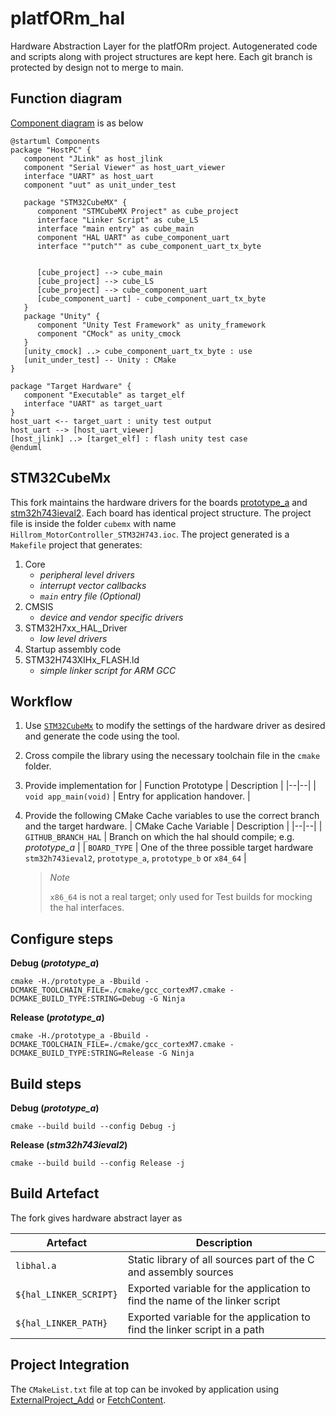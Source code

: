 # platfORm_hal
 Hardware Abstraction Layer for the platfORm project. Autogenerated code and scripts along with project structures are kept here.
 Each git branch is protected by design not to merge to main.

## Function diagram
[Component diagram][6] is as below

```plantuml
@startuml Components
package "HostPC" {
   component "JLink" as host_jlink
   component "Serial Viewer" as host_uart_viewer
   interface "UART" as host_uart
   component "uut" as unit_under_test

   package "STM32CubeMX" {
      component "STMCubeMX Project" as cube_project
      interface "Linker Script" as cube_LS
      interface "main entry" as cube_main
      component "HAL UART" as cube_component_uart
      interface ""putch"" as cube_component_uart_tx_byte


      [cube_project] --> cube_main
      [cube_project] --> cube_LS
      [cube_project] --> cube_component_uart
      [cube_component_uart] - cube_component_uart_tx_byte
   }
   package "Unity" {
      component "Unity Test Framework" as unity_framework
      component "CMock" as unity_cmock
   }
   [unity_cmock] ..> cube_component_uart_tx_byte : use
   [unit_under_test] -- Unity : CMake
}

package "Target Hardware" {
   component "Executable" as target_elf
   interface "UART" as target_uart
}
host_uart <-- target_uart : unity test output
host_uart --> [host_uart_viewer]
[host_jlink] ..> [target_elf] : flash unity test case
@enduml
```
## STM32CubeMx
This fork maintains the hardware drivers for the boards [prototype_a][1] and [stm32h743ieval2][5]. Each board has identical project structure. The project file is inside the folder `cubemx` with name `Hillrom_MotorController_STM32H743.ioc`. The project generated is a `Makefile` project that generates:

 1. Core
    * _peripheral level drivers_
    * _interrupt vector callbacks_
    * _`main` entry file (Optional)_
 2. CMSIS
    * _device and vendor specific drivers_
 3. STM32H7xx_HAL_Driver
    * _low level drivers_
 4. Startup assembly code
 5. STM32H743XIHx_FLASH.ld
    * _simple linker script for ARM GCC_

## Workflow
1. Use [`STM32CubeMx`][3] to modify the settings of the hardware driver as desired and generate the code using the tool.
2. Cross compile the library using the necessary toolchain file in the `cmake` folder.
3. Provide implementation for
   | Function Prototype | Description |
   |--|--|
   | `void app_main(void)` | Entry for application handover. |

4. Provide the following CMake Cache variables to use the correct branch and the target hardware.
   | CMake Cache Variable | Description |
   |--|--|
   | `GITHUB_BRANCH_HAL` | Branch on which the hal should compile; e.g. _prototype\_a_ |
   | `BOARD_TYPE` | One of the three possible target hardware `stm32h743ieval2`, `prototype_a`, `prototype_b` or `x84_64` |

   > _Note_
   >
   > `x86_64` is not a real target; only used for Test builds for mocking the hal interfaces.

## Configure steps

__Debug (_prototype_a_)__

```shell
cmake -H./prototype_a -Bbuild -DCMAKE_TOOLCHAIN_FILE=./cmake/gcc_cortexM7.cmake -DCMAKE_BUILD_TYPE:STRING=Debug -G Ninja
```

__Release (_prototype_a_)__
```shell
cmake -H./prototype_a -Bbuild -DCMAKE_TOOLCHAIN_FILE=./cmake/gcc_cortexM7.cmake -DCMAKE_BUILD_TYPE:STRING=Release -G Ninja
```

## Build steps

__Debug (_prototype_a_)__
```shell
cmake --build build --config Debug -j
```
__Release (_stm32h743ieval2_)__
```shell
cmake --build build --config Release -j
```
## Build Artefact
The fork gives hardware abstract layer as

| Artefact | Description |
|--|--|
| `libhal.a` | Static library of all sources part of the C and assembly sources |
| `${hal_LINKER_SCRIPT}` | Exported variable for the application to find the name of the linker script |
| `${hal_LINKER_PATH}` | Exported variable for the application to find the linker script in a path |

## Project Integration

The `CMakeList.txt` file at top can be invoked by application using [ExternalProject_Add][2] or [FetchContent][4].

[1]: ./schematics/fwd_sch_47527-100_a04.pdf
[2]: https://cmake.org/cmake/help/latest/module/ExternalProject.html
[3]: https://www.st.com/en/development-tools/stm32cubemx.html
[4]: https://cmake.org/cmake/help/latest/module/FetchContent.html
[5]: https://www.st.com/en/evaluation-tools/stm32h743i-eval.html
[6]: https://plantuml.com/plantuml/png/VPDHQzim483VzIiElxSFsziOfILiX950MT8nC4OeohbnRSj6EYqre_zzijp9gjNcqNVVdRwpTBU6X2RRDgmNiXQF2DcwCtI_ok0l0m3PjNsdK15aFpQLgZCG1awEu4-D-rmWEzILQE1NXMVKCshT4VoF3uu5bIBKfP08sSFTp_rRRj7HMl9vgogNLqVKdD0G6x5WlDjlFtzQsGDkVxzgnqryVih2lUwUK4ujfGlnVWfCDR7PE2ngs4bTzH6_sQLeAoe5xY0zpDmOIqNMTni88tik9FtmQU-ijoHFsKS5d9xvOI1axBKqZwSguEhg9l59aSLeAN31DKzJOyr5MG1uUNE13-vsXtUlpcTWZuRWknOjdZjTXmSnyF9_BArSRJiPex9rt-7eF0eMS7rzSqaOle0r6ChcT-Z_3dX7nwoseaRsmkPLsWlzY0HheOzdeJ7TgM_FA2s9GuFUb3pFiIdVtPD0U3jtKjWQ-EeyejnexAr6IUWizPPcsbzflbpDWkNpOa__99-52jUoR8GvnOsbCCXkKHrjs_m3